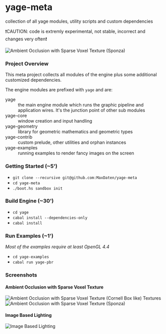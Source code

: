 yage-meta
=========

collection of all yage modules, utility scripts and custom dependencies

:exclamation:CAUTION: code is extremly experimental, not stable, incorrect and changes very often:exclamation:

![Ambient Occlusion with Sparse Voxel Texture (Sponza)](https://cloud.githubusercontent.com/assets/1087418/6622827/68cbe282-c8df-11e4-9b8e-6d49208d2be8.png)

### Project Overview

This meta project collects all modules of the engine plus some additional customized dependencies.

The engine modules are prefixed with `yage` and are:
<dl>
  <dt>yage</dt>
  <dd>the main engine module which runs the graphic pipeline and application wires. It's the junction point of other sub modules</dd>
  <dt>yage-core</dt>
  <dd>window creation and input handling</dd>
  <dt>yage-geometry</dt>
  <dd>library for geometric mathematics and geometric types</dd>
  <dt>yage-contrib</dt>
  <dd>custom prelude, other utilities and orphan instances</dd>
  <dt>yage-examples</dt>
  <dd>running examples to render fancy images on the screen</dd>
</dl>


### Getting Started (~5')

* `git clone --recursive git@github.com:MaxDaten/yage-meta`
* `cd yage-meta`
* `./boot.hs sandbox init`

### Build Engine (~30')

* `cd yage`
* `cabal install --dependencies-only`
* `cabal install`

### Run Examples (~1')

_Most of the examples require at least OpenGL 4.4_

* `cd yage-examples`
* `cabal run yage-pbr`

### Screenshots

#### Ambient Occlusion with Sparse Voxel Texture
![Ambient Occlusion with Sparse Voxel Texture (Cornell Box like) Textures](https://cloud.githubusercontent.com/assets/1087418/6622803/3cdc12be-c8df-11e4-8b41-88eeb2b353a4.png)
![Ambient Occlusion with Sparse Voxel Texture (Sponza)](https://cloud.githubusercontent.com/assets/1087418/6622827/68cbe282-c8df-11e4-9b8e-6d49208d2be8.png)

#### Image Based Lighting
![Image Based Lighting](https://cloud.githubusercontent.com/assets/1087418/6622841/7f6660bc-c8df-11e4-83b5-817719e11ed4.png)

